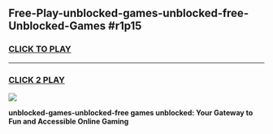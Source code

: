 
## Free-Play-unblocked-games-unblocked-free-Unblocked-Games #r1p15
<h3>
<a href="https://news.freeplayer.one?title=unblocked-games-unblocked-free&ref=8M">CLICK TO PLAY</a></h3>
<hr>

<h3>
<a href="https://news.freeplayer.one?title=unblocked-games-unblocked-free&ref=8M">CLICK 2 PLAY</a>
  
</h3>

<a href="https://news.freeplayer.one?title=unblocked-games-unblocked-free&ref=8M"><img src="https://clearcache.store/games.png"></a>


**unblocked-games-unblocked-free games unblocked: Your Gateway to Fun and Accessible Online Gaming**
